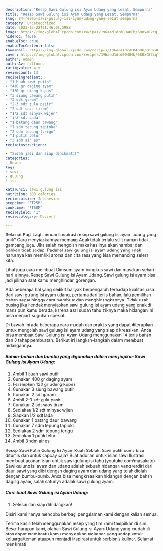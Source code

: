 ```yaml
---
description: "Resep Sawi Gulung isi Ayam Udang yang Lezat, Sempurna"
title: "Resep Sawi Gulung isi Ayam Udang yang Lezat, Sempurna"
slug: 94-resep-sawi-gulung-isi-ayam-udang-yang-lezat-sempurna
category: Uncategorized
date: 2023-03-22T01:46:09.598Z
image: https://img-global.cpcdn.com/recipes/196aed1dcd00400b/680x482cq70/sawi-gulung-isi-ayam-udang-foto-resep-utama.jpg
hideToc: false
enableToc: true
enableTocContent: false
thumbnail: https://img-global.cpcdn.com/recipes/196aed1dcd00400b/680x482cq70/sawi-gulung-isi-ayam-udang-foto-resep-utama.jpg
cover: https://img-global.cpcdn.com/recipes/196aed1dcd00400b/680x482cq70/sawi-gulung-isi-ayam-udang-foto-resep-utama.jpg
author: Admin
authorAv: notfound
ratingvalue: 4.5
reviewcount: 13
recipeingredient:
- "1 buah sawi putih"
- "400 gr daging ayam"
- "120 gr udang kupas"
- "3 siung bawang putih"
- "2 sdt garam"
- "2-3 sdt gula pasir"
- "2 sdt saos tiram"
- "1/2 sdt minyak wijen"
- "1/2 sdt lada"
- "1 batang daun bawang"
- "7 sdm tepung tapioka"
- "2 sdm tepung terigu"
- "1 putih telur"
- "3 sdm air es"
recipeinstructions:

- "Sudah jadi dan siap dinikmati!"
categories:
- Resep
tags:
- sawi
- gulung
- isi

katakunci: sawi gulung isi 
nutrition: 203 calories
recipecuisine: Indonesian
preptime: "PT25M"
cooktime: "PT60M"
recipeyield: "1"
recipecategory: Dessert

---
```



Selamat Pagi Lagi mencari inspirasi resep sawi gulung isi ayam udang yang unik? Cara menyiapkannya memang Agak tidak terlalu sulit namun tidak gampang juga. Jika salah mengolah maka hasilnya akan hambar dan bahkan tidak sedap. Padahal sawi gulung isi ayam udang yang enak harusnya kan memiliki aroma dan cita rasa yang bisa memancing selera kita.


Lihat juga cara membuat Dimsum ayam bungkus sawi dan masakan sehari-hari lainnya. Resep Sawi Gulung Isi Ayam Udang. Sawi gulung isi ayam bisa jadi pilihan saat kamu menghindari gorengan.

Ada beberapa hal yang sedikit banyak berpengaruh terhadap kualitas rasa dari sawi gulung isi ayam udang, pertama dari jenis bahan, lalu pemilihan bahan segar hingga cara membuat dan menghidangkannya. Tidak usah pusing jika hendak menyiapkan sawi gulung isi ayam udang yang enak di mana pun kamu berada, karena asal sudah tahu triknya maka hidangan ini bisa menjadi suguhan spesial.


Di bawah ini ada beberapa cara mudah dan praktis yang dapat diterapkan untuk mengolah sawi gulung isi ayam udang yang siap dikreasikan. Anda bisa membuat Sawi Gulung isi Ayam Udang menggunakan 14 jenis bahan dan 0 tahap pembuatan. Berikut ini langkah-langkah dalam membuat hidangannya.

<!--inarticleads1-->

##### Bahan-bahan dan bumbu yang digunakan dalam menyiapkan Sawi Gulung isi Ayam Udang:

1. Ambil 1 buah sawi putih
1. Gunakan 400 gr daging ayam
1. Persiapkan 120 gr udang kupas
1. Gunakan 3 siung bawang putih
1. Gunakan 2 sdt garam
1. Ambil 2-3 sdt gula pasir
1. Gunakan 2 sdt saos tiram
1. Sediakan 1/2 sdt minyak wijen
1. Siapkan 1/2 sdt lada
1. Gunakan 1 batang daun bawang
1. Gunakan 7 sdm tepung tapioka
1. Sediakan 2 sdm tepung terigu
1. Sediakan 1 putih telur
1. Ambil 3 sdm air es


Resep Sawi Putih Gulung Isi Ayam Kuah Seblak. Sawi putih cuma bisa ditumis dan untuk capcay saja? Buat adonan untuk isian sawi Ilustrasi membuat adonan isian untuk sawi gulung isi tahu (youtube.com/masakoto) Sawi gulung isi ayam dan udang adalah sebuah hidangan yang terdiri dari daun sawi yang diisi dengan daging ayam dan udang yang telah diolah dengan bumbu-bumb. Anda bisa mengkreasikan hidangan dengan bahan daging ayam, salah satunya adalah sawi gulung ayam. 

<!--inarticleads2-->

##### Cara buat Sawi Gulung isi Ayam Udang:


1. Selesai dan siap dihidangkan!

Disini kami hanya mencoba berbagi pengalaman kami dengan kalian semua. 

Terima kasih telah menggunakan resep yang tim kami tampilkan di sini. Besar harapan kami, olahan Sawi Gulung isi Ayam Udang yang mudah di atas dapat membantu kamu menyiapkan makanan yang sedap untuk keluarga/teman ataupun menjadi inspirasi untuk berbisnis kuliner. Selamat menikmati
